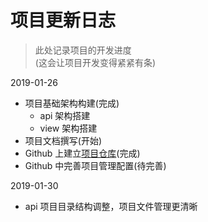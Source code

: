 # 项目更新日志

> 此处记录项目的开发进度  
> (这会让项目开发变得紧紧有条)

2019-01-26

* 项目基础架构构建(完成)  
    * api 架构搭建
    * view 架构搭建
* 项目文档撰写(开始)
* Github 上建立[项目仓库](https://github.com/WarehouseManagementSystem/WMS)(完成)
* Github 中完善项目管理配置(待完善)

2019-01-30

* api 项目目录结构调整，项目文件管理更清晰